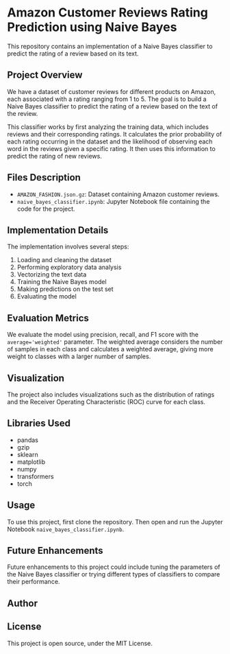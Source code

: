 # Amazon Customer Reviews Rating Prediction using Naive Bayes

This repository contains an implementation of a Naive Bayes classifier to predict the rating of a review based on its text.

## Project Overview

We have a dataset of customer reviews for different products on Amazon, each associated with a rating ranging from 1 to 5. The goal is to build a Naive Bayes classifier to predict the rating of a review based on the text of the review. 

This classifier works by first analyzing the training data, which includes reviews and their corresponding ratings. It calculates the prior probability of each rating occurring in the dataset and the likelihood of observing each word in the reviews given a specific rating. It then uses this information to predict the rating of new reviews.

## Files Description

- `AMAZON_FASHION.json.gz`: Dataset containing Amazon customer reviews.
- `naive_bayes_classifier.ipynb`: Jupyter Notebook file containing the code for the project.

## Implementation Details

The implementation involves several steps:

1. Loading and cleaning the dataset
2. Performing exploratory data analysis
3. Vectorizing the text data
4. Training the Naive Bayes model
5. Making predictions on the test set
6. Evaluating the model

## Evaluation Metrics

We evaluate the model using precision, recall, and F1 score with the `average='weighted'` parameter. The weighted average considers the number of samples in each class and calculates a weighted average, giving more weight to classes with a larger number of samples.

## Visualization

The project also includes visualizations such as the distribution of ratings and the Receiver Operating Characteristic (ROC) curve for each class.

## Libraries Used

- pandas
- gzip
- sklearn
- matplotlib
- numpy
- transformers
- torch

## Usage

To use this project, first clone the repository. Then open and run the Jupyter Notebook `naive_bayes_classifier.ipynb`.

## Future Enhancements

Future enhancements to this project could include tuning the parameters of the Naive Bayes classifier or trying different types of classifiers to compare their performance.

## Author

<Mina Mehdinia>

## License

This project is open source, under the MIT License.

